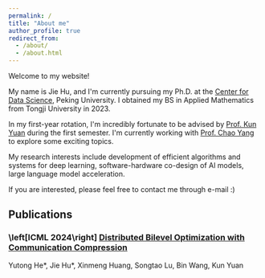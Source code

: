 ```yaml
---
permalink: /
title: "About me"
author_profile: true
redirect_from: 
  - /about/
  - /about.html
---
```


Welcome to my website!

My name is Jie Hu, and I'm currently pursuing my Ph.D. at the [Center for Data Science](https://www.ds.pku.edu.cn/), Peking University. I obtained my BS in Applied Mathematics from Tongji University in 2023.

In my first-year rotation, I'm incredibly fortunate to be advised by [Prof. Kun Yuan](https://kunyuan827.github.io) during the first semester. I'm currently working with [Prof. Chao Yang](https://www.math.pku.edu.cn/teachers/yangch/english/index.html) to explore some exciting topics.

My research interests include development of efficient algorithms and systems for deep learning, software-hardware co-design of AI models, large language model acceleration. 

If you are interested, please feel free to contact me through e-mail :)


## Publications


### \left\[ICML 2024\right\] [Distributed Bilevel Optimization with Communication Compression](https://arxiv.org/pdf/2405.18858)
Yutong He\*, Jie Hu\*, Xinmeng Huang, Songtao Lu, Bin Wang, Kun Yuan



